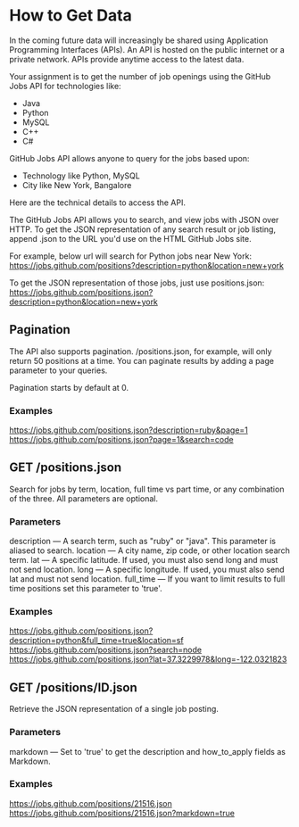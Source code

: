 # How to Get Data
In the coming future data will increasingly be shared using Application Programming Interfaces (APIs).
An API is hosted on the public internet or a private network. APIs provide anytime access to the latest data.

Your assignment is to get the number of job openings using the GitHub Jobs API for technologies like:
- Java
- Python
- MySQL
- C++
- C#

GitHub Jobs API allows anyone to query for the jobs based upon:
- Technology like Python, MySQL
- City like New York, Bangalore

Here are the technical details to access the API.

The GitHub Jobs API allows you to search, and view jobs with JSON over HTTP.
To get the JSON representation of any search result or job listing, append .json to the URL you'd use on the HTML GitHub Jobs site.

For example, below url will search for Python jobs near New York:
https://jobs.github.com/positions?description=python&location=new+york

To get the JSON representation of those jobs, just use positions.json:
https://jobs.github.com/positions.json?description=python&location=new+york

## Pagination
The API also supports pagination. /positions.json, for example, will only return 50 positions at a time. You can paginate results by adding a page parameter to your queries.

Pagination starts by default at 0.

### Examples
https://jobs.github.com/positions.json?description=ruby&page=1
https://jobs.github.com/positions.json?page=1&search=code

## GET /positions.json
Search for jobs by term, location, full time vs part time, or any combination of the three. All parameters are optional.

### Parameters
description — A search term, such as "ruby" or "java". This parameter is aliased to search.
location — A city name, zip code, or other location search term.
lat — A specific latitude. If used, you must also send long and must not send location.
long — A specific longitude. If used, you must also send lat and must not send location.
full_time — If you want to limit results to full time positions set this parameter to 'true'.

### Examples
https://jobs.github.com/positions.json?description=python&full_time=true&location=sf
https://jobs.github.com/positions.json?search=node
https://jobs.github.com/positions.json?lat=37.3229978&long=-122.0321823

## GET /positions/ID.json
Retrieve the JSON representation of a single job posting.

### Parameters
markdown — Set to 'true' to get the description and how_to_apply fields as Markdown.

### Examples
https://jobs.github.com/positions/21516.json
https://jobs.github.com/positions/21516.json?markdown=true
